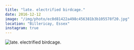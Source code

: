 ```yaml
---
title: "late. electrified birdcage."
date: 2016-12-12
image: "/img/photo/ec0d81422a498c456381b3b105578f20.jpg"
location: "Billericay, Essex"
instagram: true
---
```


![late. electrified birdcage.](/img/photo/ec0d81422a498c456381b3b105578f20.jpg)
